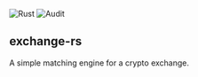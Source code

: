 ![Rust](https://github.com/flopezlasanta/exchange-rs/actions/workflows/rust.yml/badge.svg)
![Audit](https://github.com/flopezlasanta/exchange-rs/actions/workflows/audit.yml/badge.svg)

## exchange-rs

A simple matching engine for a crypto exchange.
